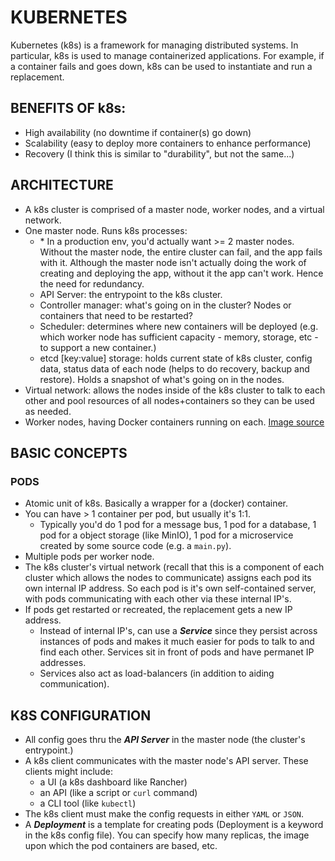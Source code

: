 # KUBERNETES
Kubernetes (k8s) is a framework for managing distributed systems. In particular,
k8s is used to manage containerized applications. For example, if a container
fails and goes down, k8s can be used to instantiate and run a replacement.

## BENEFITS OF k8s:
- High availability (no downtime if container(s) go down)
- Scalability (easy to deploy more containers to enhance performance)
- Recovery (I think this is similar to "durability", but not the same...) 

## ARCHITECTURE
- A k8s cluster is comprised of a master node, worker nodes, and a virtual
  network.
- One master node. Runs k8s processes:
  - \* In a production env, you'd actually want >= 2 master nodes. Without the
    master node, the entire cluster can fail, and the app fails with it. 
    Although the master node isn't actually doing the work of creating and
    deploying the app, without it the app can't work. Hence the need for
    redundancy.
  - API Server: the entrypoint to the k8s cluster.
  - Controller manager: what's going on in the cluster? Nodes or containers
    that need to be restarted?
  - Scheduler: determines where new containers will be deployed (e.g. which 
    worker node has sufficient capacity - memory, storage, etc - to support a
    new container.)
  - etcd [key:value] storage: holds current state of k8s cluster, config data,
    status data of each node (helps to do recovery, backup and restore). Holds
    a snapshot of what's going on in the nodes.
- Virtual network: allows the nodes inside of the k8s cluster to talk to each
  other and pool resources of all nodes+containers so they can be used as 
  needed.
- Worker nodes, having Docker containers running on each.
  [Image source](https://www.youtube.com/watch?v=VnvRFRk_51k)
  [](images/k8s-diag.png)

## BASIC CONCEPTS

### PODS
- Atomic unit of k8s. Basically a wrapper for a (docker) container. 
- You can have > 1 container per pod, but usually it's 1:1.
  - Typically you'd do 1 pod for a message bus, 1 pod for a database, 1 pod for
    a object storage (like MinIO), 1 pod for a microservice created by some
    source code (e.g. a `main.py`).
- Multiple pods per worker node.
- The k8s cluster's virtual network (recall that this is a component of each
  cluster which allows the nodes to communicate) assigns each pod its own
  internal IP address. So each pod is it's own self-contained server, with pods
  communicating with each other via these internal IP's.
- If pods get restarted or recreated, the replacement gets a new IP address. 
  - Instead of internal IP's, can use a ***Service*** since they persist across
    instances of pods and makes it much easier for pods to talk to and find
    each other. Services sit in front of pods and have permanet IP addresses.
  - Services also act as load-balancers (in addition to aiding communication).

## K8S CONFIGURATION
- All config goes thru the ***API Server*** in the master node (the cluster's
  entrypoint.)
- A k8s client communicates with the master node's API server. These clients
  might include:
  - a UI (a k8s dashboard like Rancher)
  - an API (like a script or `curl` command)
  - a CLI tool (like `kubectl`)
- The k8s client must make the config requests in either `YAML` or `JSON`.
- A ***Deployment*** is a template for creating pods (Deployment is a keyword
  in the k8s config file). You can specify how many replicas, the image upon
  which the pod containers are based, etc.




